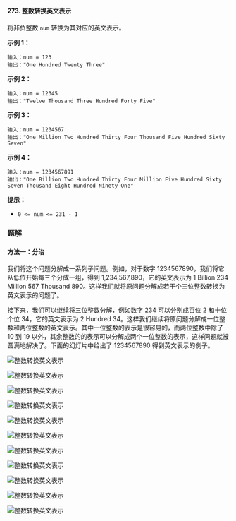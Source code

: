 #### 273. 整数转换英文表示

将非负整数 `num` 转换为其对应的英文表示。

**示例 1：**

```shell
输入：num = 123
输出："One Hundred Twenty Three"
```

**示例 2：**

```shell
输入：num = 12345
输出："Twelve Thousand Three Hundred Forty Five"
```

**示例 3：**

```shell
输入：num = 1234567
输出："One Million Two Hundred Thirty Four Thousand Five Hundred Sixty Seven"
```

**示例 4：**

```shell
输入：num = 1234567891
输出："One Billion Two Hundred Thirty Four Million Five Hundred Sixty Seven Thousand Eight Hundred Ninety One"
```

**提示：**

* `0 <= num <= 231 - 1`

### 题解

#### 方法一：分治

我们将这个问题分解成一系列子问题。例如，对于数字 1234567890，我们将它从低位开始每三个分成一组，得到 1,234,567,890，它的英文表示为 1 Billion 234 Million 567 Thousand 890。这样我们就将原问题分解成若干个三位整数转换为英文表示的问题了。

接下来，我们可以继续将三位整数分解，例如数字 234 可以分别成百位 2 和十位个位 34，它的英文表示为 2 Hundred 34。这样我们继续将原问题分解成一位整数和两位整数的英文表示。其中一位整数的表示是很容易的，而两位整数中除了 10 到 19 以外，其余整数的的表示可以分解成两个一位整数的表示，这样问题就被圆满地解决了。下面的幻灯片中给出了 1234567890 得到英文表示的例子。

![整数转换英文表示](./images/整数转换英文表示/1.jpg)

![整数转换英文表示](./images/整数转换英文表示/2.jpg)

![整数转换英文表示](./images/整数转换英文表示/3.jpg)

![整数转换英文表示](./images/整数转换英文表示/4.jpg)

![整数转换英文表示](./images/整数转换英文表示/5.jpg)

![整数转换英文表示](./images/整数转换英文表示/6.jpg)

![整数转换英文表示](./images/整数转换英文表示/7.jpg)

![整数转换英文表示](./images/整数转换英文表示/8.jpg)

![整数转换英文表示](./images/整数转换英文表示/9.jpg)

![整数转换英文表示](./images/整数转换英文表示/10.jpg)

![整数转换英文表示](./images/整数转换英文表示/11.jpg)

